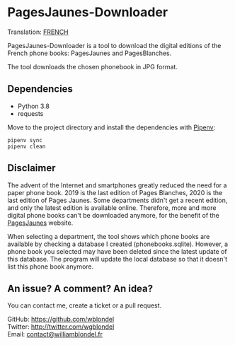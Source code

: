 # PagesJaunes-Downloader

Translation: [FRENCH](README.md)

PagesJaunes-Downloader is a tool to download the digital editions of the French phone books: PagesJaunes and PagesBlanches.

The tool downloads the chosen phonebook in JPG format.

## Dependencies

- Python 3.8
- requests

Move to the project directory and install the dependencies with [Pipenv](https://pipenv.pypa.io/en/stable/install/#pragmatic-installation-of-pipenv):
```
pipenv sync
pipenv clean
```

## Disclaimer

The advent of the Internet and smartphones greatly reduced the need for a paper phone book. 2019 is the last edition of Pages Blanches, 2020 is the last edition of Pages Jaunes. Some departments didn't get a recent edition, and only the latest edition is available online. Therefore, more and more digital phone books can't be downloaded anymore, for the benefit of the [PagesJaunes](https://www.pagesjaunes.fr/) website.

When selecting a department, the tool shows which phone books are available by checking a database I created (phonebooks.sqlite). However, a phone book you selected may have been deleted since the latest update of this database. The program will update the local database so that it doesn't list this phone book anymore.

## An issue? A comment? An idea?

You can contact me, create a ticket or a pull request.

GitHub: https://github.com/wblondel <br/> Twitter:
http://twitter.com/wgblondel <br/> Email: contact@williamblondel.fr
